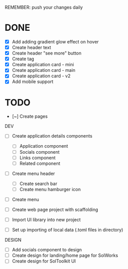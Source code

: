 REMEMBER: push your changes daily

# DONE
- [x] Add adding gradient glow effect on hover
- [x] Create header text
- [x] Create header "see more" button
- [x] Create tag
- [x] Create application card - mini
- [x] Create application card - main
- [x] Create application card - v2
- [x] Add mobile support

# TODO
- [~] Create pages

DEV
- [ ] Create application details components
    - [ ] Application component
    - [ ] Socials component
    - [ ] Links component
    - [ ] Related component
- [ ] Create menu header
    - [ ] Create search bar
    - [ ] Create menu hamburger icon
- [ ] Create menu

- [ ] Create web page project with scaffolding
- [ ] Import UI library into new project
- [ ] Set up importing of local data (.toml files in directory)

DESIGN
- [ ] Add socials component to design
- [ ] Create design for landing/home page for SolWorks
- [ ] Create design for SolToolkit UI